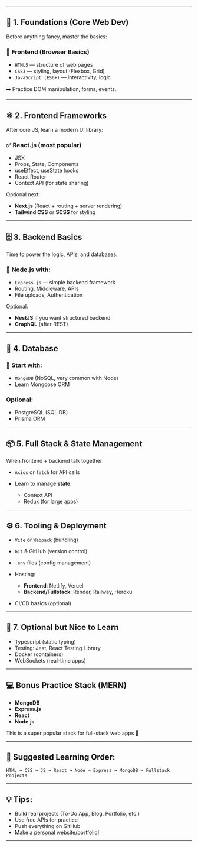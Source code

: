 
---

## 🧱 **1. Foundations (Core Web Dev)**

Before anything fancy, master the basics:

### 🔹 **Frontend (Browser Basics)**

* `HTML5` — structure of web pages
* `CSS3` — styling, layout (Flexbox, Grid)
* `JavaScript (ES6+)` — interactivity, logic

➡️ Practice DOM manipulation, forms, events.

---

## ⚛️ **2. Frontend Frameworks**

After core JS, learn a modern UI library:

### ✅ **React.js** (most popular)

* JSX
* Props, State, Components
* useEffect, useState hooks
* React Router
* Context API (for state sharing)

Optional next:

* **Next.js** (React + routing + server rendering)
* **Tailwind CSS** or **SCSS** for styling

---

## 🗄️ **3. Backend Basics**

Time to power the logic, APIs, and databases.

### 🔹 **Node.js** with:

* `Express.js` — simple backend framework
* Routing, Middleware, APIs
* File uploads, Authentication

Optional:

* **NestJS** if you want structured backend
* **GraphQL** (after REST)

---

## 💾 **4. Database**

### 🔹 Start with:

* `MongoDB` (NoSQL, very common with Node)
* Learn Mongoose ORM

### Optional:

* PostgreSQL (SQL DB)
* Prisma ORM

---

## 📦 **5. Full Stack & State Management**

When frontend + backend talk together:

* `Axios` or `fetch` for API calls
* Learn to manage **state**:

  * Context API
  * Redux (for large apps)

---

## ⚙️ **6. Tooling & Deployment**

* `Vite` or `Webpack` (bundling)
* `Git` & GitHub (version control)
* `.env` files (config management)
* Hosting:

  * **Frontend**: Netlify, Vercel
  * **Backend/Fullstack**: Render, Railway, Heroku
* CI/CD basics (optional)

---

## 🧪 **7. Optional but Nice to Learn**

* Typescript (static typing)
* Testing: Jest, React Testing Library
* Docker (containers)
* WebSockets (real-time apps)

---

## 💻 Bonus Practice Stack (MERN)

* **MongoDB**
* **Express.js**
* **React**
* **Node.js**

This is a super popular stack for full-stack web apps 💪

---

## 🔄 Suggested Learning Order:

```text
HTML → CSS → JS → React → Node → Express → MongoDB → Fullstack Projects
```

---

## 💡 Tips:

* Build real projects (To-Do App, Blog, Portfolio, etc.)
* Use free APIs for practice
* Push everything on GitHub
* Make a personal website/portfolio!

---